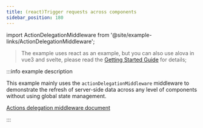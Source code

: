 ```yaml
---
title: (react)Trigger requests across components
sidebar_position: 180
---
```


import ActionDelegationMiddleware from '@site/example-links/ActionDelegationMiddleware';

> The example uses react as an example, but you can also use alova in vue3 and svelte, please read the [Getting Started Guide](/tutorial/getting-started/overview) for details;

<ActionDelegationMiddleware></ActionDelegationMiddleware>

:::info example description

This example mainly uses the `actionDelegationMiddleware` middleware to demonstrate the refresh of server-side data across any level of components without using global state management.

[Actions delegation middleware document](/tutorial/strategy/actionDelegationMiddleware)

:::
